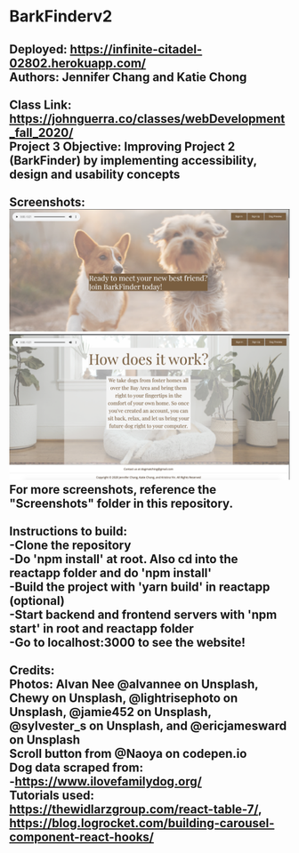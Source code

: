# BarkFinderv2
Deployed: https://infinite-citadel-02802.herokuapp.com/ <br/>
Authors: Jennifer Chang and Katie Chong <br/> <br/>
Class Link: https://johnguerra.co/classes/webDevelopment_fall_2020/ <br/>
Project 3 Objective: Improving Project 2 (BarkFinder) by implementing accessibility, design and usability concepts<br/> <br/>
Screenshots: <br/>
![ScreenShot](/screenshots/first.jpg)
![ScreenShot](/screenshots/second.jpg)
For more screenshots, reference the "Screenshots" folder in this repository.
<br/> <br/>
Instructions to build: <br/>
-Clone the repository <br/>
-Do 'npm install' at root. Also cd into the reactapp folder and do 'npm install'</br>
-Build the project with 'yarn build' in reactapp (optional) <br/>
-Start backend and frontend servers with 'npm start' in root and reactapp folder<br/>
-Go to localhost:3000 to see the website! <br/> <br/>
Credits: <br/>
Photos: Alvan Nee @alvannee on Unsplash, Chewy on Unsplash, @lightrisephoto on Unsplash,
@jamie452 on Unsplash, @sylvester_s on Unsplash, and @ericjamesward on Unsplash <br/>
Scroll button from @Naoya on codepen.io <br/>
Dog data scraped from: </br> -https://www.ilovefamilydog.org/ <br/>
Tutorials used: https://thewidlarzgroup.com/react-table-7/, https://blog.logrocket.com/building-carousel-component-react-hooks/
-
